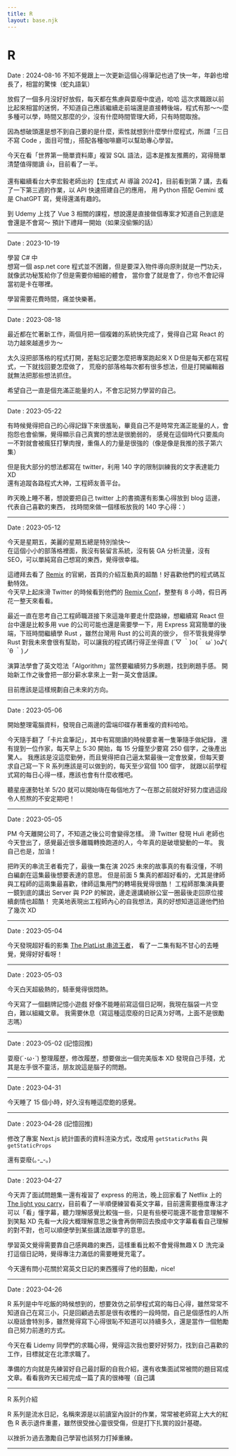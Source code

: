 ```yaml
---
title: R
layout: base.njk
---
```


# R

Date : 2024-08-16
不知不覺跟上一次更新這個心得筆記也過了快一年，年齡也增長了，相當的驚悚（蛇丸語氣）

放假了一個多月沒好好放假，每天都在焦慮與耍廢中度過，哈哈
這次求職跟以前比起來相當的迷惘，不知道自己應該繼續走前端還是直接轉後端，程式有那～～麼多種可以學，時間又那麼的少，沒有什麼時間管理大師，只有時間取捨。

因為想破頭還是想不到自己要的是什麼，索性就想到什麼學什麼程式，所謂「三日不寫 Code ，面目可憎」，搭配各種咖啡廳可以幫助專心學習。

今天在看「世界第一簡單資料庫」複習 SQL 語法，這本是推友推薦的，寫得簡單清楚值得閱讀 👍，目前看了一半。

還有繼續看台大李宏毅老師出的【生成式 AI 導論 2024】，目前看到第 7 講，去看了一下第三週的作業，以 API 快速搭建自己的應用， 用 Python 搭配 Gemini 或是 ChatGPT 寫，覺得還滿有趣的。

到 Udemy 上找了 Vue 3 相關的課程，想說還是直接做個專案才知道自己到底是會還是不會寫～ 預計下禮拜一開始（如果沒偷懶的話）

---

Date : 2023-10-19

學習 C# 中<br>
想寫一個 asp.net core 程式並不困難，但是要深入物件導向原則就是一門功夫，就像武功秘笈給你了但是需要你細細的體會，
當你會了就是會了，你也不會記得當初是卡在哪裡。

學習需要花費時間，痛並快樂著。

---

Date : 2023-08-18

最近都在忙著新工作，兩個月把一個複雜的系統快完成了，覺得自己寫 React 的功力越來越進步ㄌ～

太久沒把部落格的程式打開，差點忘記要怎麼把專案跑起來ＸＤ但是每天都在寫程式，一下就找回要怎麼做了，
荒廢的部落格每次都有很多想法，但是打開編輯器就無法把那些想法抓住。

希望自己一直是個充滿正能量的人，不會忘記努力學習的自己。

---

Date : 2023-05-22

有時候覺得把自己的心得記錄下來很羞恥，畢竟自己不是時常充滿正能量的人，會抱怨也會偷懶，覺得顯示自己真實的想法是很脆弱的，
感覺在這個時代只要風向一不對就會被瘋狂打擊肉搜，重傷人的力量是很強的（像是像是我推的孩子第六集）</br>

但是我大部分的想法都寫在 twitter，利用 140 字的限制訓練我的文字表達能力 XD</br>
還有追蹤各路程式大神，工程師友善平台。

昨天晚上睡不著，想說要把自己 twitter 上的書摘還有影集心得放到 blog 這邊，代表自己喜歡的東西，
找時間來做一個樣板放我的 140 字心得：）

---

Date : 2023-05-12

今天是星期五，美麗的星期五總是特別愉快～</br>
在這個小小的部落格裡面，我沒有裝留言系統，沒有裝 GA 分析流量，沒有 SEO，可以單純寫自己想寫的東西，覺得很幸福。

這禮拜去看了 [Remix](https://remix.run/) 的官網，首頁的介紹互動真的超酷！好喜歡他們的程式碼互動特效。</br>
今天早上起床滑 Twitter 的時候看到他們的 [Remix Conf](https://www.youtube.com/watch?v=wobP9yhrmhQ)，整整有 8 小時，假日再花一整天來看看。

最近一直在思考自己工程師職涯接下來這幾年要走什麼路線，想繼續寫 React 但台中還是比較多用 vue 的公司可能也還是需要學一下，用 Express 寫寫簡單的後端，下班時間繼續學 Rust ，雖然台灣用 Rust 的公司真的很少，
但不管我覺得學 Rust 對我未來會很有幫助，可以讓我的程式碼行得正坐得直 (´▽ ｀)o(｀ ω´ )o♪( ´θ ｀)ノ

演算法學會了英文唸法「Algorithm」當然要繼續努力多刷題，找到刷題手感。
開始新工作之後會把一部分薪水拿來上一對一英文會話課。

目前應該是這樣規劃自己未來的方向。

---

Date : 2023-05-06

開始整理電腦資料，發現自己兩邊的雲端印碟存著重複的資料哈哈。

今天隨手翻了「卡片盒筆記」，其中有寫閱讀的時候要拿著一隻筆隨手做紀錄，
還有提到一位作家，每天早上 5:30 開始，每 15 分鐘至少要寫 250 個字，之後產出驚人。
我應該是沒這麼勤勞，而且覺得把自己逼太緊最後一定會放棄，但每天要求自己寫一下 R 系列應該是可以做到的，每天至少寫個 100 個字，
就跟以前學程式寫的每日心得一樣，應該也會有什麼收穫吧。

聽星座運勢牡羊 5/20 就可以開始嗨在每個地方了～在那之前就好好努力度過這段令人煎熬的不安定期吧！

---

Date : 2023-05-05

PM 今天離開公司了，不知道之後公司會變得怎樣。
滑 Twitter 發現 Huli 老師也今天登出了，感覺最近很多離職轉換跑道的人，今年真的是破壞變動的一年。
我自己也是，加油！

把昨天的串流王者看完了，最後一集在演 2025 未來的故事真的有看沒懂，不明白編劇在這集最後想要表達的意思。
但是前面 5 集真的都超好看的，尤其是律師與工程師的這兩集最喜歡，律師這集用門的轉場我覺得很酷！
工程師那集演員要一鏡到底的講出 Server 與 P2P 的解說，邊走邊講繞辦公室一圈最後走回原位接續劇情也超酷！
完美地表現出工程師內心的自我想法，真的好想知道這邊他們拍了幾次 XD

---

Date : 2023-05-04

今天發現超好看的影集 [The PlatList 串流王者](https://www.netflix.com/tw/title/81186296)，
看了一二集有點不甘心的去睡覺，覺得好好看呀！

---

Date : 2023-05-03

今天白天超級熱的，騎車覺得很悶熱。

今天寫了一個翻牌記憶小遊戲
好像不能睡前寫這個日記啊，我現在腦袋一片空白，難以組織文章。
我需要休息（寫這種這麼廢的日記真ㄉ好嗎，上面不是很勵志嗎）

---

Date : 2023-05-02 (記憶回推)

耍廢(´･ω･`)
整理履歷，修改履歷，想要做出一個完美版本 XD
發現自己手殘，尤其是左手很不靈活，朋友說這是腦子的問題。

---

Date : 2023-04-31

今天睡了 15 個小時，好久沒有睡這麼飽的感覺。

---

Date : 2023-04-28 (記憶回推)

修改了專案 Next.js 統計圖表的資料渲染方式，改成用 `getStaticPaths` 與 `getStaticProps`

還有耍廢(｡-\_-｡)

---

Date : 2023-04-27

今天弄了面試問題集一還有複習了 express 的用法，晚上回家看了 Netflix 上的 [The light you carry](https://www.netflix.com/title/81657245)，目前看了一半順便練習看英文字幕，目前還需要極度專注才可以「看」懂字幕，聽力理解感覺比較強一些，只是有些梗可能還不能會意理解不到笑點 XD
先看一大段大概理解意思之後會再倒帶回去換成中文字幕看看自己理解的對不對，也可以順便學到某些講法跟單字的意思。

學習英文覺得需要靠自己感興趣的東西，這樣重看比較不會覺得無趣ＸＤ
洗完澡打這個日記時，覺得專注力滿低的需要睡覺充電了。

今天還有問小花關於寫英文日記的東西獲得了他的鼓勵，nice!

---

Date : 2023-04-26

R 系列是中午吃飯的時候想到的，想要效仿之前學程式寫的每日心得，雖然常常不知道自己在寫三小，只是回顧過去那是很有收穫的一段時間，自己是個感性的人所以廢話會特別多，雖然覺得寫下心得很恥不知道可以持續多久，還是當作一個勉勵自己努力前進的方式。

今天在看 Lidemy 同學們的求職心得，覺得這次我也要好好努力，找到自己喜歡的工作，目標就定在北漂求職了。

準備的方向就是先練習好自己最討厭的自我介紹，還有收集面試常被問的題目寫成文章。看看我昨天已經完成一篇了真的很棒喔（自己講

---

R 系列介紹

R 系列是流水日記，名稱來源是以前讀室內設計的作業，常常被老師寫上大大的紅色 R 表示退件重畫，雖然很受挫心靈很受傷，但是打下扎實的設計基礎。

以挫折ㄉ過去激勵自己學習也該努力打掉重練。

---
